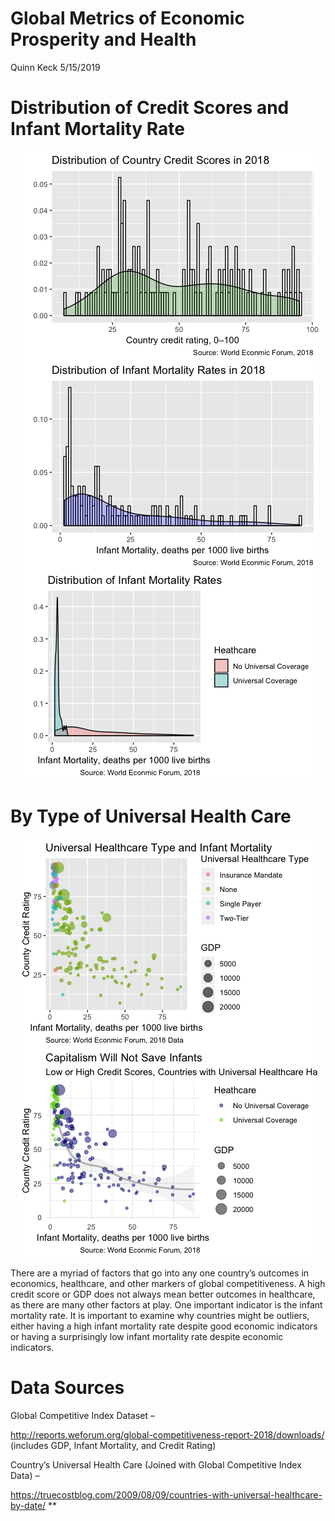 Global Metrics of Economic Prosperity and Health
================
Quinn Keck
5/15/2019

Distribution of Credit Scores and Infant Mortality Rate
=======================================================

<img src="Global_Metrics_files/figure-markdown_github/unnamed-chunk-1-1.png" style="display: block; margin: auto;" />

<img src="Global_Metrics_files/figure-markdown_github/unnamed-chunk-2-1.png" style="display: block; margin: auto;" />

<img src="Global_Metrics_files/figure-markdown_github/unnamed-chunk-3-1.png" style="display: block; margin: auto;" />

By Type of Universal Health Care
================================

<img src="Global_Metrics_files/figure-markdown_github/unnamed-chunk-4-1.png" style="display: block; margin: auto;" />


<img src="Global_Metrics_files/figure-markdown_github/unnamed-chunk-5-1.png" style="display: block; margin: auto;" />

There are a myriad of factors that go into any one country’s outcomes in economics, healthcare, and other markers of global competitiveness. A high credit score or GDP does not always mean better outcomes in healthcare, as there are many other factors at play. One important indicator is the infant mortality rate. It is important to examine why countries might be outliers, either having a high infant mortality rate despite good economic indicators or having a surprisingly low infant mortality rate despite economic indicators.

Data Sources
============

Global Competitive Index Dataset –

<http://reports.weforum.org/global-competitiveness-report-2018/downloads/> (includes GDP, Infant Mortality, and Credit Rating)

Country’s Universal Health Care (Joined with Global Competitive Index Data) –

<https://truecostblog.com/2009/08/09/countries-with-universal-healthcare-by-date/> \*\*

